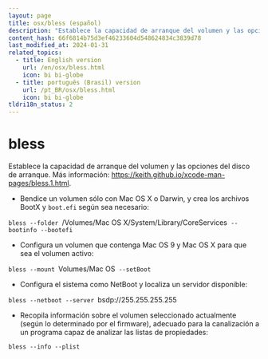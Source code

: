 ```yaml
---
layout: page
title: osx/bless (español)
description: "Establece la capacidad de arranque del volumen y las opciones del disco de arranque."
content_hash: 66f6814b75d3ef46233604d548624834c3839d78
last_modified_at: 2024-01-31
related_topics:
  - title: English version
    url: /en/osx/bless.html
    icon: bi bi-globe
  - title: português (Brasil) version
    url: /pt_BR/osx/bless.html
    icon: bi bi-globe
tldri18n_status: 2
---
```

# bless

Establece la capacidad de arranque del volumen y las opciones del disco de arranque.
Más información: <https://keith.github.io/xcode-man-pages/bless.1.html>.

- Bendice un volumen sólo con Mac OS X o Darwin, y crea los archivos BootX y `boot.efi` según sea necesario:

`bless --folder `<span class="tldr-var badge badge-pill bg-dark-lm bg-white-dm text-white-lm text-dark-dm font-weight-bold">/Volumes/Mac OS X/System/Library/CoreServices</span>` --bootinfo --bootefi`

- Configura un volumen que contenga Mac OS 9 y Mac OS X para que sea el volumen activo:

`bless --mount `<span class="tldr-var badge badge-pill bg-dark-lm bg-white-dm text-white-lm text-dark-dm font-weight-bold">Volumes/Mac OS</span>` --setBoot`

- Configura el sistema como NetBoot y localiza un servidor disponible:

`bless --netboot --server `<span class="tldr-var badge badge-pill bg-dark-lm bg-white-dm text-white-lm text-dark-dm font-weight-bold">bsdp://255.255.255.255</span>

- Recopila información sobre el volumen seleccionado actualmente (según lo determinado por el firmware), adecuado para la canalización a un programa capaz de analizar las listas de propiedades:

`bless --info --plist`
